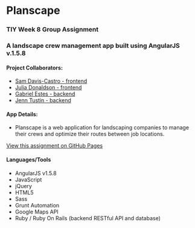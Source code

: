 # Planscape
### TIY Week 8 Group Assignment

### A landscape crew management app built using AngularJS v.1.5.8

#### Project Collaborators:
* [Sam Davis-Castro - frontend](https://github.com/SamPlifier)
* [Julia Donaldson - frontend](https://github.com/donaldsonjulia)
* [Gabriel Estes - backend](https://github.com/gabrielestes)
* [Jenn Tustin - backend](https://github.com/jennt)

#### App Details:
* Planscape is a web application for landscaping companies to manage their crews and optimize their routes between job locations. 

[View this assignment on GitHub Pages](https://donaldsonjulia.github.io/TIY-Planscape/)

#### Languages/Tools
* AngularJS v1.5.8
* JavaScript
* jQuery
* HTML5
* Sass
* Grunt Automation
* Google Maps API
* Ruby / Ruby On Rails (backend RESTful API and database)
